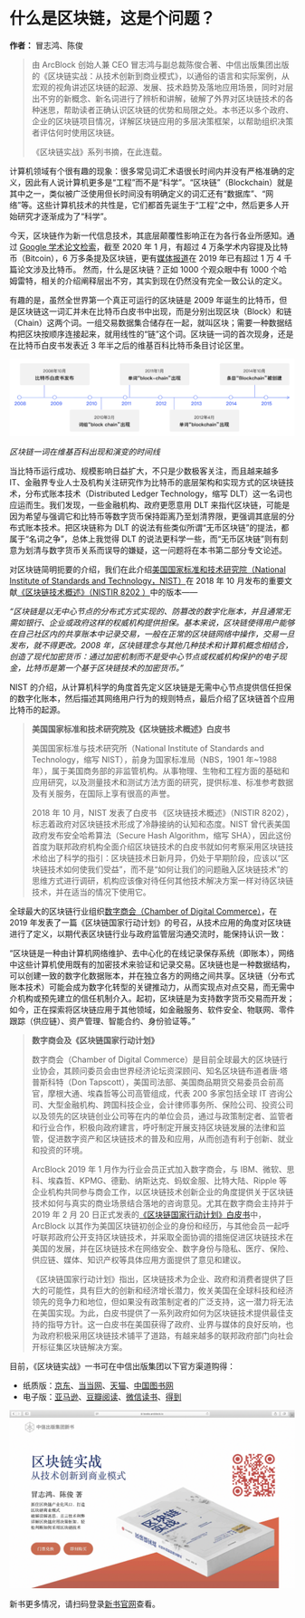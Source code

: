 # 什么是区块链，这是个问题？

**作者：** 冒志鸿、陈俊

> 由 ArcBlock 创始人兼 CEO 冒志鸿与副总裁陈俊合著、中信出版集团出版的《区块链实战：从技术创新到商业模式》，以通俗的语言和实际案例，从宏观的视角讲述区块链的起源、发展、技术趋势及落地应用场景，同时对层出不穷的新概念、新名词进行了辨析和讲解，破解了外界对区块链技术的各种迷思，帮助读者正确认识区块链的优势和局限之处。本书还以多个政府、企业的区块链项目情况，详解区块链应用的多层决策框架，以帮助组织决策者评估何时使用区块链。
>
> 《区块链实战》系列书摘，在此连载。

计算机领域有个很有趣的现象：很多常见词汇术语很长时间内并没有严格准确的定义，因此有人说计算机更多是“工程”而不是“科学”。“区块链”（Blockchain）就是其中之一，类似被广泛使用但长时间没有明确定义的词汇还有“数据库”、“网络”等。这些计算机技术的共性是，它们都首先诞生于“工程”之中，然后更多人开始研究才逐渐成为了“科学”。

今天，区块链作为新一代信息技术，其底层颠覆性影响正在为各行各业所感知。通过 [Google 学术论文检索](https://scholar.google.com/scholar?q=bitcoin&hl=en&as_sdt=0%2C10&as_ylo=2008&as_yhi=2019)，截至 2020 年 1 月，有超过 4 万条学术内容提及比特币（Bitcoin），6 万多条提及区块链，更有[媒体报道](https://www.chainnews.com/articles/692538312108.htm)在 2019 年已有超过 1 万 4 千篇论文涉及比特币。 然而，什么是区块链？正如 1000 个观众眼中有 1000 个哈姆雷特，相关的介绍阐释层出不穷，其实到现在仍然没有完全一致公认的定义。

有趣的是，虽然全世界第一个真正可运行的区块链是 2009 年诞生的比特币，但是区块链这一词汇并未在比特币白皮书中出现，而是分别出现区块（Block）和链（Chain）这两个词。一组交易数据集合储存在一起，就叫区块；需要一种数据结构把区块按顺序连接起来，就用线性的“链”这个词。区块链一词的首次现身，还是在比特币白皮书发表近 3 年半之后的维基百科比特币条目讨论区里。

![](./timeline.png)

_区块链一词在维基百科出现和演变的时间线_

当比特币运行成功、规模影响日益扩大，不只是少数极客关注，而且越来越多 IT、金融界专业人士及机构关注研究作为比特币的底层架构和实现方式的区块链技术，分布式账本技术（Distributed Ledger Technology，缩写 DLT）这一名词也应运而生。我们发现，一些金融机构、政府更愿意用 DLT 来指代区块链，可能是因为希望与强调它和比特币等数字货币保持距离乃至划清界限，更强调其底层的分布式账本技术。把区块链称为 DLT 的说法有些类似所谓“无币区块链”的提法，都属于“名词之争”，总体上我觉得 DLT 的说法更科学一些，而“无币区块链”则有刻意为划清与数字货币关系而误导的嫌疑，这一问题将在本书第二部分专文论述。

对区块链简明扼要的介绍，我们在此介绍[美国国家标准和技术研究院（National Institute of Standards and Technology，NIST）](https://www.nist.gov/)在 2018 年 10 月发布的重要文献[《区块链技术概述》（NISTIR 8202 ）](https://nvlpubs.nist.gov/nistpubs/ir/2018/NIST.IR.8202.pdf)中的版本——

_“区块链是以无中心节点的分布式方式实现的、防篡改的数字化账本，并且通常无需如银行、企业或政府这样的权威机构提供担保。基本来说，区块链使得用户能够在自己社区内的共享账本中记录交易，一般在正常的区块链网络中操作，交易一旦发布，就不得更改。2008 年，区块链理念与其他几种技术和计算机概念相结合，创造了现代加密货币：通过加密机制而不是受中心节点或权威机构保护的电子现金，比特币是第一个基于区块链技术的加密货币。”_

NIST 的介绍，从计算机科学的角度首先定义区块链是无需中心节点提供信任担保的数字化账本，然后描述其网络用户行为的规则特点，最后介绍了区块链首个应用比特币的起源。

> **美国国家标准和技术研究院及《区块链技术概述》白皮书**
>
> 美国国家标准与技术研究所（National Institute of Standards and Technology，缩写 NIST），前身为国家标准局（NBS，1901 年~1988 年），属于美国商务部的非监管机构。从事物理、生物和工程方面的基础和应用研究，以及测量技术和测试方法方面的研究，提供标准、标准参考数据及有关服务，在国际上享有很高的声誉。
>
> 2018 年 10 月，NIST 发表了白皮书 《区块链技术概述》（NISTIR 8202），标志着政府对区块链技术形成了冷静接纳的认知和态度。NIST 曾代表美国政府发布安全哈希算法（Secure Hash Algorithm，缩写 SHA），因此这份首度为联邦政府机构全面介绍区块链技术的白皮书就如何考察采用区块链技术给出了科学的指引：区块链技术日新月异，仍处于早期阶段，应该以“区块链技术如何使我们受益”，而不是“如何让我们的问题融入区块链技术”的思维方式进行调研，机构应该像对待任何其他技术解决方案一样对待区块链技术，并在适当的情况下使用它。

全球最大的区块链行业组织[数字商会（Chamber of Digital Commerce）](https://digitalchamber.org/)，在 2019 年发表了一篇《区块链国家行动计划》的号召，从技术应用的角度对区块链进行了定义，以期代表区块链行业与政府监管层沟通交流时，能保持认识一致：

“区块链是一种由计算机网络维护、去中心化的在线记录保存系统（即账本），网络中这些计算机使用既有的加密技术来验证和记录交易。区块链也是一种数据结构，可以创建一致的数字化数据账本，并在独立各方的网络之间共享。区块链（分布式账本技术）可能会成为数字化转型的关键推动力，从而实现点对点交易，而无需中介机构或预先建立的信任机制介入。起初，区块链是为支持数字货币交易而开发；如今，正在探索将区块链应用于其他领域，如金融服务、软件安全、物联网、零件跟踪（供应链）、资产管理、智能合约、身份验证等。”

> **数字商会及《区块链国家行动计划》**
>
> 数字商会（Chamber of Digital Commerce）是目前全球最大的区块链行业协会，其顾问委员会由世界经济论坛资深顾问、知名区块链布道者唐·塔普斯科特（Don Tapscott），美国司法部、美国商品期货交易委员会前高官，摩根大通、埃森哲等公司高管组成，代表 200 多家包括全球 IT 咨询公司、大型金融机构、跨国科技企业，会计律师事务所、保险公司、投资公司以及领先的区块链创业公司等在内的单位会员，通过与政策制定者、监管者和行业合作，积极向政府建言，呼吁制定开展支持区块链发展的法律和监管，促进数字资产和区块链技术的普及和应用，从而创造有利于创新、就业和投资的环境。
>
> ArcBlock 2019 年 1 月作为行业会员正式加入数字商会，与 IBM、微软、思科、埃森哲、KPMG、德勤、纳斯达克、蚂蚁金服、比特大陆、Ripple 等企业机构共同参与商会工作，以区块链技术创新企业的角度提供关于区块链技术如何与真实的商业场景结合落地的咨询意见。尤其在数字商会主持并于 2019 年 2 月 20 日正式发表的[《区块链国家行动计划》白皮书](https://digitalchamber.org/blockchain-national-action-plan/)中，ArcBlock 以其作为美国区块链初创企业的身份和经历，与其他会员一起呼吁联邦政府公开支持区块链技术，并采取全面协调的措施促进区块链技术在美国的发展，并在区块链技术在网络安全、数字身份与隐私、医疗、保险、供应链、媒体、知识产权等具体应用方面提供了意见和建议。
>
> 《区块链国家行动计划》指出，区块链技术为企业、政府和消费者提供了巨大的可能性，具有巨大的创新和经济增长潜力，攸关美国在全球科技和经济领先的竞争力和地位，但如果没有政策制定者的广泛支持，这一潜力将无法在美国实现。为此，白皮书提供了一系列政府如何为区块链技术提供最佳支持的指导方针。这一白皮书在美国获得了政府、业界与媒体的良好反响，也为政府积极采用区块链技术铺平了道路，有越来越多的联邦政府部门向社会开标征集区块链解决方案。

目前，《区块链实战》一书可在中信出版集团以下官方渠道购得：

- 纸质版：[京东](https://item.jd.com/70651034479.html)、[当当网](http://product.dangdang.com/28970979.html)、[天猫](https://detail.tmall.com/item.htm?spm=a1z10.3-b-s.w4011-15948767397.35.61556d99EoTsQn&id=621180059733&rn=b36e7bf4128178c5f1d9d47fdccb3d69&abbucket=19)、[中国图书网](http://www.bookschina.com/8339596.htm)
- 电子版：[亚马逊](https://www.amazon.cn/dp/B08BYM7GCC/ref=zg_bs_661058051_5?_encoding=UTF8&psc=1&refRID=C77P1VDJR9J22RSQBHTN)、[豆瓣阅读](https://read.douban.com/ebook/151888899/)、[微信读书](https://weread.qq.com/web/appreader/3b63273071e8eda73b6dc4d)、[得到 ](https://www.biji.com/eBook/z4R9BQ7pP4ZEaXYkx8KvRdljeyqo608MRkW1m2bMAO9NnDL7gBGQr5VzJqrvmEVN)

![](./booksite.png)

新书更多情况，请扫码登录[新书官网](https://books.arcblock.io/)查看。
